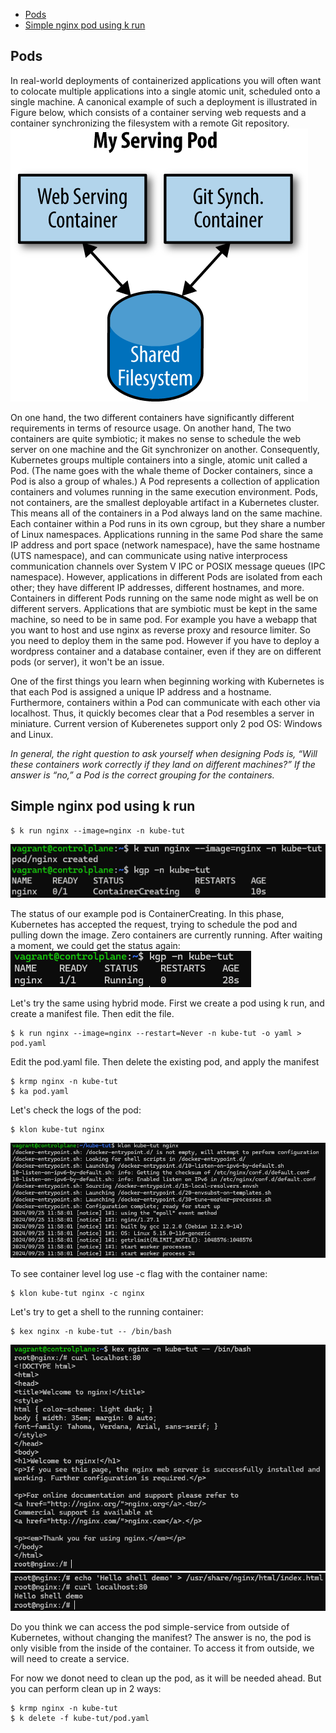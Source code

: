 - [Pods ](#pods-)
- [Simple nginx pod using k run ](#simple-nginx-pod-using-k-run-)

## Pods <a name="Pods"></a>

In real-world deployments of containerized applications you will often want to colocate multiple applications into a single atomic unit, scheduled onto a single machine. A canonical example of such a deployment is illustrated in Figure below, which consists of a container serving web requests and a container synchronizing the filesystem with a remote Git repository.
![Multi containe pod](image.png)

On one hand, the two different containers have significantly different requirements in terms of resource usage. 
On another hand, The two containers are quite symbiotic; it makes no sense to schedule the web server on one machine and the Git synchronizer on another. Consequently, Kubernetes groups multiple containers into a single,
atomic unit called a Pod. (The name goes with the whale theme of Docker containers, since a Pod is also a group of whales.)
A Pod represents a collection of application containers and volumes running in the same execution environment. Pods, not containers, are the smallest deployable artifact in a Kubernetes cluster. This means all of the containers in a Pod always land on the same machine. Each container within a Pod runs in its own cgroup, but they share a number of Linux namespaces. Applications running in the same Pod share the same IP address and port space (network namespace), have the same hostname (UTS namespace), and can communicate using native interprocess communication channels over System V IPC or POSIX message queues (IPC namespace). However, applications in different Pods are isolated from each other; they have different IP addresses, different hostnames, and more. Containers in different Pods running on the same node might as well be on different servers.
Applications that are symbiotic must be kept in the same machine, so need to be in same pod. For example you have a webapp that you want to host and use nginx as reverse proxy and resource limiter. So you need to deploy them in the same pod.
However if you have to deploy a wordpress container and a database container, even if they are on different pods (or server), it won't be an issue.

One of the first things you learn when beginning working with Kubernetes is that each Pod is assigned a unique IP address and a hostname. Furthermore, containers within a Pod can communicate with each other via localhost. Thus, it quickly becomes clear that a Pod resembles a server in miniature. Current version of Kuberenetes support only 2 pod OS: Windows and Linux.

*In general, the right question to ask yourself when designing Pods is, “Will these containers work correctly if they land on different machines?” If the answer is “no,” a Pod is the correct grouping for the containers.*

## Simple nginx pod using k run <a name="simple-nginx-pod-using-k-run"></a>
```
$ k run nginx --image=nginx -n kube-tut
```
![alt text](image-1.png)

The status of our example pod is ContainerCreating. In this phase, Kubernetes has accepted the request, trying to schedule the pod and pulling down the image. Zero containers are currently running. After waiting a moment, we could get the status again:
![alt text](image-2.png)

Let's try the same using hybrid mode. First we create a pod using k run, and create a manifest file. Then edit the file.
```
$ k run nginx --image=nginx --restart=Never -n kube-tut -o yaml > pod.yaml
```
Edit the pod.yaml file. Then delete the existing pod, and apply the manifest
```
$ krmp nginx -n kube-tut
$ ka pod.yaml
```

Let's check the logs of the pod:
```
$ klon kube-tut nginx
```
![alt text](image-3.png) 

To see container level log use -c flag with the container name:
```
$ klon kube-tut nginx -c nginx
```

Let's try to get a shell to the running container:
```
$ kex nginx -n kube-tut -- /bin/bash
```
![alt text](image-4.png)
![alt text](image-5.png)

Do you think we can access the pod simple-service from outside of Kubernetes, without changing the manifest?
The answer is no, the pod is only visible from the inside of the container. To access it from outside, we will need to create a service.

For now we donot need to clean up the pod, as it will be needed ahead.
But you can perform clean up in 2 ways:
```
$ krmp nginx -n kube-tut
$ k delete -f kube-tut/pod.yaml
```
